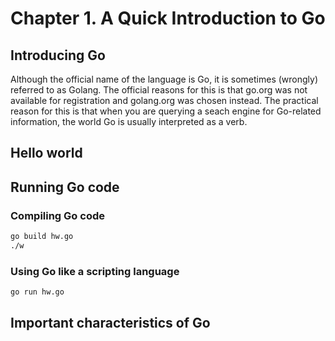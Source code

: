 # Chapter 1. A Quick Introduction to Go

## Introducing Go

Although the official name of the language is Go, it is sometimes (wrongly) referred to as Golang. The official reasons for this is that go.org was not available for registration and golang.org was chosen instead. The practical reason for this is that when you are querying a seach engine for Go-related information, the world Go is usually interpreted as a verb. 

## Hello world

## Running Go code

### Compiling Go code

```bash
go build hw.go
./w
```

### Using Go like a scripting language

```bash
go run hw.go
```

## Important characteristics of Go
